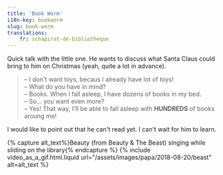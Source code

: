 ```yaml
---
title: 'Book Worm'
i18n-key: bookworm
slug: book-worm
translations:
    fr: schapirat-de-bibliotheque
---
```


Quick talk with the little one. He wants to discuss what Santa Claus could bring
to him on Christmas (yeah, quite a lot in advance).

<!-- more -->

> – I don't want toys, becaus I already have lot of toys!  
> – What do you have in mind?  
> – Books. When I fall asleep, I have dozens of books in my bed.  
> – So… you want even more?  
> – Yes! That way, I'll be able to fall asleep with **HUNDREDS** of books aroung
> me!

I would like to point out that he can't read yet. I can't wait for him to learn.

{% capture alt_text%}Beauty (from Beauty & The Beast) singing while sliding on
the library{% endcapture %} {% include video_as_a_gif.html.liquid
url="/assets/images/papa/2018-08-20/beast"
alt=alt_text
%}
